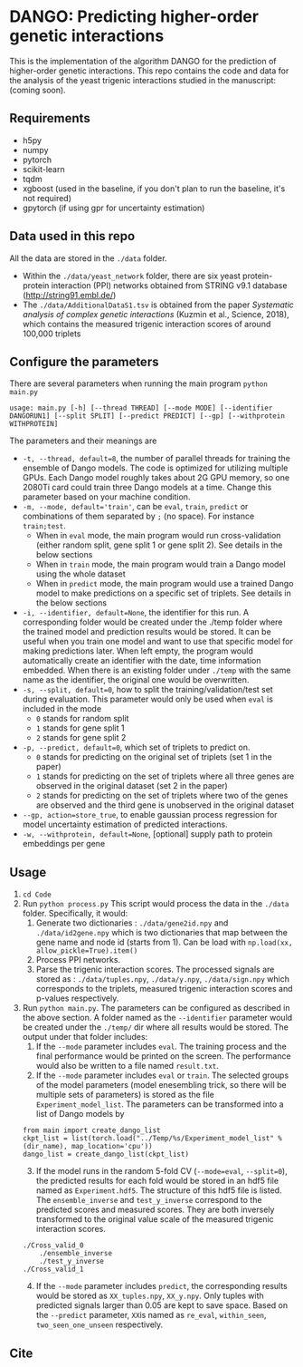 # DANGO: Predicting higher-order genetic interactions
This is the implementation of the algorithm DANGO for the prediction of higher-order genetic interactions.
This repo contains the code and data for the analysis of the yeast trigenic interactions studied in the manuscript: (coming soon).

## Requirements
- h5py
- numpy
- pytorch
- scikit-learn
- tqdm
- xgboost (used in the baseline, if you don't plan to run the baseline, it's not required)
- gpytorch (if using gpr for uncertainty estimation)

## Data used in this repo

All the data are stored in the `./data` folder. 
- Within the `./data/yeast_network` folder, there are six yeast protein-protein interaction (PPI) networks obtained from STRING v9.1 database (http://string91.embl.de/)
- The `./data/AdditionalDataS1.tsv` is obtained from the paper *Systematic analysis of complex genetic interactions* (Kuzmin et al., Science, 2018), which contains the measured trigenic interaction scores of around 100,000 triplets

## Configure the parameters
There are several parameters when running the main program `python main.py`
```
usage: main.py [-h] [--thread THREAD] [--mode MODE] [--identifier DANGORUN1] [--split SPLIT] [--predict PREDICT] [--gp] [--withprotein WITHPROTEIN]
```
The parameters and their meanings are
- `-t, --thread, default=8`, the number of parallel threads for training the ensemble of Dango models. The code is optimized for utilizing multiple GPUs. Each Dango model roughly takes about 2G GPU memory, so one 2080Ti card could train three Dango models at a time. Change this parameter based on your machine condition.
- `-m, --mode, default='train'`, can be `eval`, `train`, `predict` or combinations of them separated by `;` (no space). For instance `train;test`. 
  - When in `eval` mode, the main program would run cross-validation (either random split, gene split 1 or gene split 2). See details in the below sections
  - When in `train` mode, the main program would train a Dango model using the whole dataset
  - When in `predict` mode, the main program would use a trained Dango model to make predictions on a specific set of triplets. See details in the below sections
- `-i, --identifier, default=None`, the identifier for this run. A corresponding folder would be created under the ./temp folder where the trained model and prediction results would be stored. It can be useful when you train one model and want to use that specific model for making predictions later. When left empty, the program would automatically create an identifier with the date, time information embedded. When there is an existing folder under `./temp` with the same name as the identifier, the original one would be overwritten.
- `-s, --split, default=0`, how to split the training/validation/test set during evaluation. This parameter would only be used when `eval` is included in the mode
  - `0` stands for random split
  - `1` stands for gene split 1
  - `2` stands for gene split 2
- `-p, --predict, default=0`, which set of triplets to predict on. 
  - `0` stands for predicting on the original set of triplets (set 1 in the paper)
  - `1` stands for predicting on the set of triplets where all three genes are observed in the original dataset (set 2 in the paper)
  - `2` stands for predicting on the set of triplets where two of the genes are observed and the third gene is unobserved in the original dataset
- `--gp, action=store_true`, to enable gaussian process regression for model uncertainty estimation of predicted interactions.
- `-w, --withprotein, default=None`, [optional] supply path to protein embeddings per gene

## Usage
1. `cd Code`
2. Run `python process.py` This script would process the data in the `./data` folder. Specifically, it would:
	1. Generate two dictionaries : `./data/gene2id.npy` and `./data/id2gene.npy` which is two dictionaries that map between the gene name and node id (starts from 1). Can be load with `np.load(xx, allow_pickle=True).item()`
	2. Process PPI networks.
	3. Parse the trigenic interaction scores. The processed signals are stored as : `./data/tuples.npy`, `./data/y.npy`, `./data/sign.npy` which corresponds to the triplets, measured trigenic interaction scores and p-values respectively.
3. Run `python main.py`. 
The parameters can be configured as described in the above section. A folder named as the `--identifier` parameter would be created under the `./temp/` dir where all results would be stored. The output under that folder includes:
	1. If the `--mode` parameter includes `eval`. The training process and the final performance would be printed on the screen. The performance would also be written to a file named `result.txt`.
	2. If the `--mode` parameter includes `eval` or `train`. The selected groups of the model parameters (model enesembling trick, so there will be multiple sets of parameters) is stored as the file `Experiment_model_list`. The parameters can be transformed into a list of Dango models by
	```{python}
	from main import create_dango_list
	ckpt_list = list(torch.load("../Temp/%s/Experiment_model_list" % (dir_name), map_location='cpu'))
	dango_list = create_dango_list(ckpt_list)
	```
	3. If the model runs in the random 5-fold CV (`--mode=eval`, `--split=0`), the predicted results for each fold would be stored in an hdf5 file named as `Experiment.hdf5`. 	The structure of this hdf5 file is listed. The `ensemble_inverse` and `test_y_inverse` correspond to the predicted scores and measured scores. They are both inversely transformed to the original value scale of the measured trigenic interaction scores.
	```
	./Cross_valid_0
		./ensemble_inverse
		./test_y_inverse
	./Cross_valid_1
	```
	4. If the `--mode` parameter includes `predict`, the corresponding results would be stored as `XX_tuples.npy`, `XX_y.npy`. Only tuples with predicted signals larger than 0.05 are kept to save space. Based on the `--predict` parameter, `XX`is named as `re_eval`, `within_seen`, `two_seen_one_unseen` respectively.
	
## Cite

